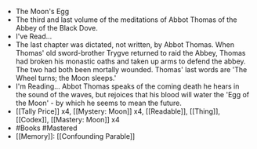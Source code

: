 - The Moon's Egg
- The third and last volume of the meditations of Abbot Thomas of the Abbey of the Black Dove.
- I've Read...
- The last chapter was dictated, not written, by Abbot Thomas. When Thomas' old sword-brother Trygve returned to raid the Abbey, Thomas had broken his monastic oaths and taken up arms to defend the abbey. The two had both been mortally wounded. Thomas' last words are 'The Wheel turns; the Moon sleeps.'
- I'm Reading...
  Abbot Thomas speaks of the coming death he hears in the sound of the waves, but rejoices that his blood will water the 'Egg of the Moon' - by which he seems to mean the future.
- [[Tally Price]] x4, [[Mystery: Moon]] x4, [[Readable]], [[Thing]], [[Codex]], [[Mastery: Moon]] x4
- #Books #Mastered
- [[Memory]]: [[Confounding Parable]]